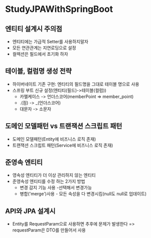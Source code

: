 # StudyJPAWithSpringBoot

## 엔티티 설계시 주의점
* 엔티티에는 가급적 Setter를 사용하지말자
* 모든 연관관계는 지연로딩으로 설정
* 컬렉션은 필드에서 초기화 하자

## 테이블, 컬럼명 생성 전략
* 하이버네이트 기존 구현: 엔티티의 필드명을 그대로 테이블 명으로 사용
* 스프링 부트 신규 설정(엔티티(필드)->테이블(컬럼))
  * 카멜케이스 -> 언더스코어(memberPoint => member_point)
  * .(점) -> _(언더스코어)
  * 대문자 -> 소문자
  
## 도메인 모델패턴 vs 트랜잭션 스크립트 패턴
 * 도메인 모델패턴(Entity에 비즈니스 로직 존재)
 * 트랜잭션 스크립트 패턴(Service에 비즈니스 로직 존재)
 
## 준영속 엔티티
 * 영속성 엔티티가 더 이상 관리하지 않는 엔티티
 * 준영속성 엔티티를 수정 하는 2가지 방법
   * 변경 감지 기능 사용 -선택해서 변경가능
   * 병합('merge')사용 - 모든 속성을 다 변경시킴(null도 null로 업데이트)
   
## API와 JPA 설계시
 * Entity를 RequestParam으로 사용하면 추후에 문제가 발생한다 => requestParam은 DTO를 만들어서 사용